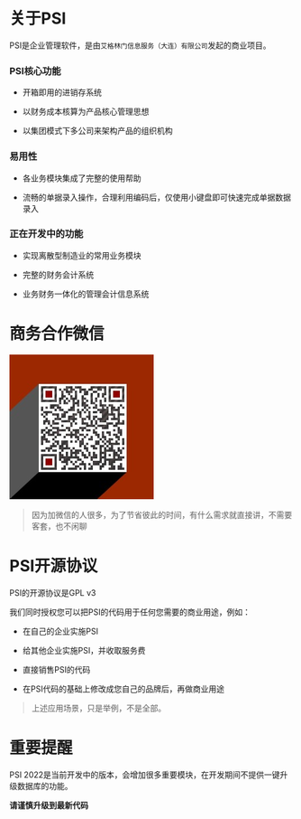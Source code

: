 # 关于PSI

PSI是企业管理软件，是由`艾格林门信息服务（大连）有限公司`发起的商业项目。

### PSI核心功能

- 开箱即用的进销存系统

- 以财务成本核算为产品核心管理思想

- 以集团模式下多公司来架构产品的组织机构

### 易用性

- 各业务模块集成了完整的使用帮助

- 流畅的单据录入操作，合理利用编码后，仅使用小键盘即可快速完成单据数据录入

### 正在开发中的功能

- 实现离散型制造业的常用业务模块

- 完整的财务会计系统

- 业务财务一体化的管理会计信息系统

# 商务合作微信

![商务合作微信](wx.jpg)

> 因为加微信的人很多，为了节省彼此的时间，有什么需求就直接讲，不需要客套，也不闲聊

# PSI开源协议

PSI的开源协议是GPL v3

我们同时授权您可以把PSI的代码用于任何您需要的商业用途，例如：

- 在自己的企业实施PSI

- 给其他企业实施PSI，并收取服务费

- 直接销售PSI的代码

- 在PSI代码的基础上修改成您自己的品牌后，再做商业用途

> 上述应用场景，只是举例，不是全部。

# 重要提醒

PSI 2022是当前开发中的版本，会增加很多重要模块，在开发期间不提供一键升级数据库的功能。

**请谨慎升级到最新代码**
